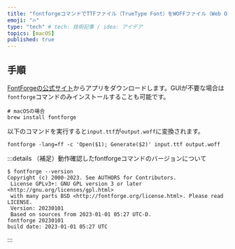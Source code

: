 ```yaml
---
title: "fontforgeコマンドでTTFファイル（TrueType Font）をWOFFファイル（Web Open Font Format）に変換する"
emoji: "🔥"
type: "tech" # tech: 技術記事 / idea: アイデア
topics: [macOS]
published: true
---
```

## 手順

[FontForgeの公式サイト](https://fontforge.org/en-US/)からアプリをダウンロードします。GUIが不要な場合は`fontforge`コマンドのみインストールすることも可能です。

```console
# macOSの場合
brew install fontforge
```

以下のコマンドを実行すると`input.ttf`が`output.woff`に変換されます。

```console
fontforge -lang=ff -c 'Open($1); Generate($2)' input.ttf output.woff
```

:::details （補足）動作確認したfontforgeコマンドのバージョンについて

```console
$ fontforge --version
Copyright (c) 2000-2023. See AUTHORS for Contributors.
 License GPLv3+: GNU GPL version 3 or later <http://gnu.org/licenses/gpl.html>
 with many parts BSD <http://fontforge.org/license.html>. Please read LICENSE.
 Version: 20230101
 Based on sources from 2023-01-01 05:27 UTC-D.
fontforge 20230101
build date: 2023-01-01 05:27 UTC
```

:::
